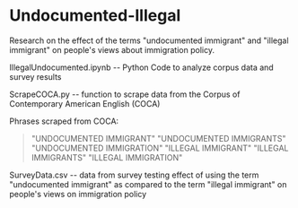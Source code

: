 # Undocumented-Illegal
Research on the effect of the terms "undocumented immigrant" and "illegal immigrant" on people's views about immigration policy.

IllegalUndocumented.ipynb -- Python Code to analyze corpus data and survey results

ScrapeCOCA.py -- function to scrape data from the Corpus of Contemporary American English (COCA)

Phrases scraped from COCA:
>  "UNDOCUMENTED IMMIGRANT"
"UNDOCUMENTED IMMIGRANTS"
"UNDOCUMENTED IMMIGRATION"
"ILLEGAL IMMIGRANT"
"ILLEGAL IMMIGRANTS"
"ILLEGAL IMMIGRATION"

SurveyData.csv -- data from survey testing effect of using the term "undocumented immigrant" as compared to the term "illegal immigrant" on people's views on immigration policy 



